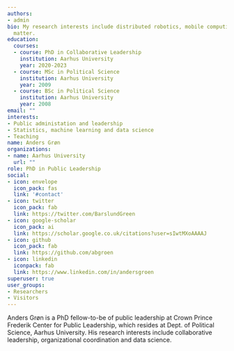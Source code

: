 ```yaml
---
authors:
- admin
bio: My research interests include distributed robotics, mobile computing and programmable
  matter.
education:
  courses:
  - course: PhD in Collaborative Leadership
    institution: Aarhus University
    year: 2020-2023
  - course: MSc in Political Science
    institution: Aarhus University
    year: 2009
  - course: BSc in Political Science
    institution: Aarhus University
    year: 2008
email: ""
interests:
- Public administation and leadership
- Statistics, machine learning and data science
- Teaching
name: Anders Grøn
organizations:
- name: Aarhus University
  url: ""
role: PhD in Public Leadership
social:
- icon: envelope
  icon_pack: fas
  link: '#contact'
- icon: twitter
  icon_pack: fab
  link: https://twitter.com/BarslundGreen
- icon: google-scholar
  icon_pack: ai
  link: https://scholar.google.co.uk/citations?user=sIwtMXoAAAAJ
- icon: github
  icon_pack: fab
  link: https://github.com/abgroen
- icon: linkedin
  iconpack: fab
  link: https://www.linkedin.com/in/andersgroen
superuser: true
user_groups:
- Researchers
- Visitors
---
```


Anders Grøn is a PhD fellow-to-be of public leadership at Crown Prince Frederik Center for Public Leadership, which resides at Dept. of Political Science, Aarhus University. His research interests include collaborative leadership, organizational coordination and data science. 
